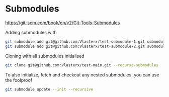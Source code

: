 # Submodules
https://git-scm.com/book/en/v2/Git-Tools-Submodules

Adding submodules with

```bash
git submodule add git@github.com:Vlasterx/test-submodule-1.git submodule-1
git submodule add git@github.com:Vlasterx/test-submodule-2.git submodule-2
```

Cloning with all submodules initialised

```bash
git clone git@github.com:Vlasterx/test-main.git --recurse-submodules
```

To also initialize, fetch and checkout any nested submodules, you can use the foolproof

```bash
git submodule update --init --recursive
```